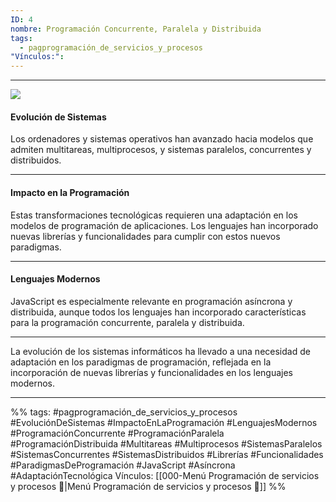 ```yaml
---
ID: 4
nombre: Programación Concurrente, Paralela y Distribuida
tags:
  - pagprogramación_de_servicios_y_procesos
"Vínculos:":
---
```

___
[![](https://mermaid.ink/img/pako:eNp1Uk1v2zAM_SsCTy5gBLaTObFvW9sBG5qhQIYdBl8Yi-u0ypJBS1m9ID9pp_2E_rEpX07SooAO4nuP5COlNdRWEpTQKCMbbCsjBFvrouie7QNjg7V6_mfEtTW1ZybjKBb3yKhJo-jFjeocq6VXEq-utslCRLcrq_0-TZJYBAU12B1YIeZeO-WQCbsLqGVbU2cH8NDlBJx5GLBT_6Mu-tS0WDsryIhg8WKMwcN7ia3DweM87OCs0RdPK-zEnVoy8fNffEl89KZW1qAOU8ujl-iOzIPHX9TtyrGxp5E_4woXNavWQQwNcYNKhp2vt3wF7ic1VEEZrhL5sYL4DP-GrHCpQxco1_t6FbSsGuT-2mrLAa-ASR7Szuiv9OROkqXG-vG16IPlYPZtmVaG3mY7qq2RF1aW2tOZwhE7dSHoSWv7u4KtYlOZcMJS0Du76E0NpWNPMfhWoqMbhdvHg_IH6m5Ab6VylgeQduF8_413vzmGFs13a5tjtRCG7cETlGmRjCaz8SQd50WezYokj6GHMsvyUTpNsjSdFmlRZNkmhj-7AskoH7-bFtNxnsxmkySbFJv_KaEMmg?type=png)](https://mermaid.live/edit#pako:eNp1Uk1v2zAM_SsCTy5gBLaTObFvW9sBG5qhQIYdBl8Yi-u0ypJBS1m9ID9pp_2E_rEpX07SooAO4nuP5COlNdRWEpTQKCMbbCsjBFvrouie7QNjg7V6_mfEtTW1ZybjKBb3yKhJo-jFjeocq6VXEq-utslCRLcrq_0-TZJYBAU12B1YIeZeO-WQCbsLqGVbU2cH8NDlBJx5GLBT_6Mu-tS0WDsryIhg8WKMwcN7ia3DweM87OCs0RdPK-zEnVoy8fNffEl89KZW1qAOU8ujl-iOzIPHX9TtyrGxp5E_4woXNavWQQwNcYNKhp2vt3wF7ic1VEEZrhL5sYL4DP-GrHCpQxco1_t6FbSsGuT-2mrLAa-ASR7Szuiv9OROkqXG-vG16IPlYPZtmVaG3mY7qq2RF1aW2tOZwhE7dSHoSWv7u4KtYlOZcMJS0Du76E0NpWNPMfhWoqMbhdvHg_IH6m5Ab6VylgeQduF8_413vzmGFs13a5tjtRCG7cETlGmRjCaz8SQd50WezYokj6GHMsvyUTpNsjSdFmlRZNkmhj-7AskoH7-bFtNxnsxmkySbFJv_KaEMmg)
#### Evolución de Sistemas
Los ordenadores y sistemas operativos han avanzado hacia modelos que admiten multitareas, multiprocesos, y sistemas paralelos, concurrentes y distribuidos.

---

#### Impacto en la Programación
Estas transformaciones tecnológicas requieren una adaptación en los modelos de programación de aplicaciones. Los lenguajes han incorporado nuevas librerías y funcionalidades para cumplir con estos nuevos paradigmas.

---

#### Lenguajes Modernos 
JavaScript es especialmente relevante en programación asíncrona y distribuida, aunque todos los lenguajes han incorporado características para la programación concurrente, paralela y distribuida.

---

La evolución de los sistemas informáticos ha llevado a una necesidad de adaptación en los paradigmas de programación, reflejada en la incorporación de nuevas librerías y funcionalidades en los lenguajes modernos.

___
%%
tags:  #pagprogramación_de_servicios_y_procesos  #EvoluciónDeSistemas #ImpactoEnLaProgramación #LenguajesModernos #ProgramaciónConcurrente #ProgramaciónParalela #ProgramaciónDistribuida #Multitareas #Multiprocesos #SistemasParalelos #SistemasConcurrentes #SistemasDistribuidos #Librerías #Funcionalidades #ParadigmasDeProgramación #JavaScript #Asíncrona #AdaptaciónTecnológica
Vínculos:  [[000-Menú Programación de servicios y procesos 📃|Menú Programación de servicios y procesos 📃]]
%%